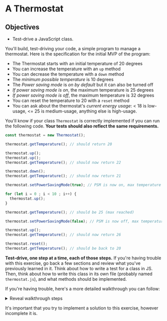 # A Thermostat

## Objectives

 * Test-drive a JavaScript class.

You'll build, test-driving your code, a simple program to manage a thermostat. Here is the
specification for the initial MVP of the program:

* The Thermostat starts with an initial temperature of 20 degrees
* You can increase the temperature with an `up` method
* You can decrease the temperature with a `down` method
* The *minimum possible temperature* is 10 degrees
* The *Power saving mode* is *on by default* but it can also be turned off
* *If power saving mode is on*, the maximum temperature is 25 degrees
* *If power saving mode is off*, the maximum temperature is 32 degrees
* You can reset the temperature to 20 with a `reset` method
* You can ask about the thermostat's *current energy usage*: < 18 is low-usage, <= 25 is
  medium-usage, anything else is high-usage.

You'll know if your class `Thermostat` is correctly implemented if you can run the
following code. **Your tests should also reflect the same requirements.**

```javascript
const thermostat = new Thermostat();

thermostat.getTemperature(); // should return 20

thermostat.up();
thermostat.up();
thermostat.getTemperature(); // should now return 22

thermostat.down();
thermostat.getTemperature(); // should now return 21

thermostat.setPowerSavingMode(true); // PSM is now on, max temperature is 25

for (let i = 0 ; i < 10 ; i++) {
  thermostat.up();
}

thermostat.getTemperature(); // should be 25 (max reached)

thermostat.setPowerSavingMode(false); // PSM is now off, max temperature is no more 25

thermostat.up();
thermostat.getTemperature(); // should now return 26

thermostat.reset();
thermostat.getTemperature(); // should be back to 20
```

**Test-drive, one step at a time, each of those steps.** If you're having trouble with
this exercise, go back a few sections and review what you've previously learned in it.
Think about how to write a test for a class in JS. Then, think about how to write this
class in its own file (probably named `thermostat.js`), and what methods should be
implemented.

If you're having trouble, here's a more detailed walkthrough you can follow:

<details><summary>Reveal walkthrough steps</summary>
<p>

1. To setup the project, create a directory and initialise the `package.json` file using
   `npm init`.
2. Install the Jest library using `npm add jest`.
3. Now write a first test file named `thermostat.test.js` and write a simple unit test for
   the `Thermostat` class. A new instance of this class should be initialised with a
   property `temperature` set to 20. You may have a `getTemperature` method on this
   instance to retrieve this value. This is the method you should test.
4. Now write the class `Thermostat` in its file `thermostat.js`. Implement the constructor
   to initialise the `temperature` property to 20, and the `getTemperature` method.
5. Verify your code by running `jest`. Don't forget to use `module.exports` and `require`
   to use the class in the test file!
6. Test-drive and implement the two other methods `up` and `down`, following the same
   process.
7. Having a minimum temperature will likely require a condition to check whether we can
   decrease the temperature further in `down`. Don't forget to test-drive this step as
   well!
8. Implementing power saving mode will require more properties and more conditional checks
   when changing the temperature. Don't forget to test-drive this step as well!


</p>
</details>

It's important that you try to implement a solution to this exercise, however incomplete
it is. 